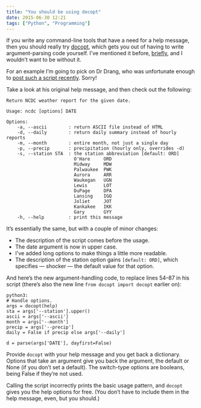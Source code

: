 ```yaml
---
title: "You should be using docopt"
date: 2015-06-30 12:21
tags: ["Python", "Programming"]
---
```


If you write any command-line tools that have a need for a help message, then you should really try [docopt][], which gets you out of having to write argument-parsing code yourself. I’ve mentioned it before, [briefly][], and I wouldn’t want to be without it.

[docopt]: http://docopt.org
[briefly]: /2014/01/hijacking-the-bbc/

For an example I’m going to pick on Dr Drang, who was unfortunate enough to [post such a script recently][drang]. Sorry!

[drang]: http://leancrew.com/all-this/2015/06/weather-history-without-the-web/

Take a look at his original help message, and then check out the following:

    Return NCDC weather report for the given date.

    Usage: ncdc [options] DATE

    Options:
        -a, --ascii        : return ASCII file instead of HTML
        -d, --daily        : return daily summary instead of hourly reports
        -m, --month        : entire month, not just a single day
        -p, --precip       : precipitation (hourly only, overrides -d)
        -s, --station STA  : the station abbreviation [default: ORD]
                             O'Hare     ORD
                             Midway     MDW
                             Palwaukee  PWK
                             Aurora     ARR
                             Waukegan   UGN
                             Lewis      LOT
                             DuPage     DPA
                             Lansing    IGQ
                             Joliet     JOT
                             Kankakee   IKK
                             Gary       GYY
        -h, --help         : print this message

It’s essentially the same, but with a couple of minor changes:

*   The description of the script comes before the usage.
*   The date argument is now in upper case.
*   I've added long options to make things a little more readable.
*   The description of the station option gains `[default: ORD]`,
    which specifies — shocker — the default value for that option.

And here’s the new argument-handling code, to replace lines 54–87 in his script (there’s also the new line `from docopt import docopt` earlier on):

    python3:
    # Handle options.
    args = docopt(help)
    sta = args['--station'].upper()
    ascii = args['--ascii']
    month = args['--month']
    precip = args['--precip']
    daily = False if precip else args['--daily']

    d = parse(args['DATE'], dayfirst=False)

Provide `docopt` with your help message and you get back a dictionary. Options that take an argument give you back the argument, the default or None (if you don’t set a default). The switch-type options are booleans, being False if they’re not used.

Calling the script incorrectly prints the basic usage pattern, and `docopt` gives you the help options for free. (You don’t have to include them in the help message, even, but you should.)
